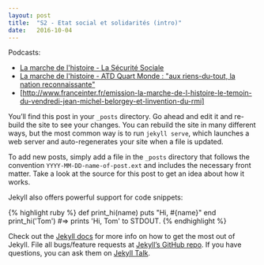 ```yaml
---
layout: post
title:  "S2 - Etat social et solidarités (intro)"
date:   2016-10-04
---
```


Podcasts:

- [La marche de l'histoire - La Sécurité Sociale](http://www.franceinter.fr/emission-la-marche-de-lhistoire-la-securite-sociale)
- [La marche de l'histoire - ATD Quart Monde : "aux riens-du-tout, la nation reconnaissante"](http://www.franceinter.fr/emission-la-marche-de-lhistoire-atd-quart-monde-aux-riens-du-tout-la-nation-reconnaissante)
- [http://www.franceinter.fr/emission-la-marche-de-l-histoire-le-temoin-du-vendredi-jean-michel-belorgey-et-linvention-du-rmi]

You’ll find this post in your `_posts` directory. Go ahead and edit it and re-build the site to see your changes. You can rebuild the site in many different ways, but the most common way is to run `jekyll serve`, which launches a web server and auto-regenerates your site when a file is updated.

To add new posts, simply add a file in the `_posts` directory that follows the convention `YYYY-MM-DD-name-of-post.ext` and includes the necessary front matter. Take a look at the source for this post to get an idea about how it works.

Jekyll also offers powerful support for code snippets:

{% highlight ruby %}
def print_hi(name)
  puts "Hi, #{name}"
end
print_hi('Tom')
#=> prints 'Hi, Tom' to STDOUT.
{% endhighlight %}

Check out the [Jekyll docs][jekyll-docs] for more info on how to get the most out of Jekyll. File all bugs/feature requests at [Jekyll’s GitHub repo][jekyll-gh]. If you have questions, you can ask them on [Jekyll Talk][jekyll-talk].

[jekyll-docs]: http://jekyllrb.com/docs/home
[jekyll-gh]:   https://github.com/jekyll/jekyll
[jekyll-talk]: https://talk.jekyllrb.com/
